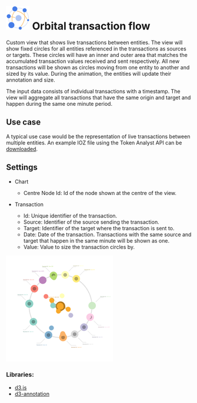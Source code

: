 # ![](icon.svg) Orbital transaction flow

Custom view that shows live transactions between entities. The view will show fixed circles for all entities referenced in the transactions as sources or targets. These circles will have an inner and outer area that matches the accumulated transaction values received and sent respectively. All new transactions will be shown as circles moving from one entity to another and sized by its value. During the animation, the entities will update their annotation and size.

The input data consists of individual transactions with a timestamp.
The view will aggregate all transactions that have the same origin and target and happen during the same one minute period.

## Use case

A typical use case would be the representation of live transactions between multiple entities.
An example IOZ file using the Token Analyst API can be [downloaded](TokenAnalystDemo.ioz).

## Settings

 - Chart
    - Centre Node Id: Id of the node shown at the centre of the view.

 - Transaction
    - Id: Unique identifier of the transaction.
    - Source: Identifier of the source sending the transaction.
    - Target: Identifier of the target where the transaction is sent to.
    - Date: Date of the transaction. Transactions with the same source and target that happen in the same minute will be shown as one.
    - Value: Value to size the transaction circles by.

![screenshot](thumbnail.png)

### Libraries:
 - [d3.js](https://d3js.org/)
 - [d3-annotation](https://d3-annotation.susielu.com/)
